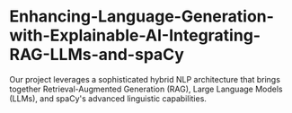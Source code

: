 # Enhancing-Language-Generation-with-Explainable-AI-Integrating-RAG-LLMs-and-spaCy
Our project leverages a sophisticated hybrid NLP architecture that brings together Retrieval-Augmented Generation (RAG), Large Language Models (LLMs), and spaCy's advanced linguistic capabilities.
